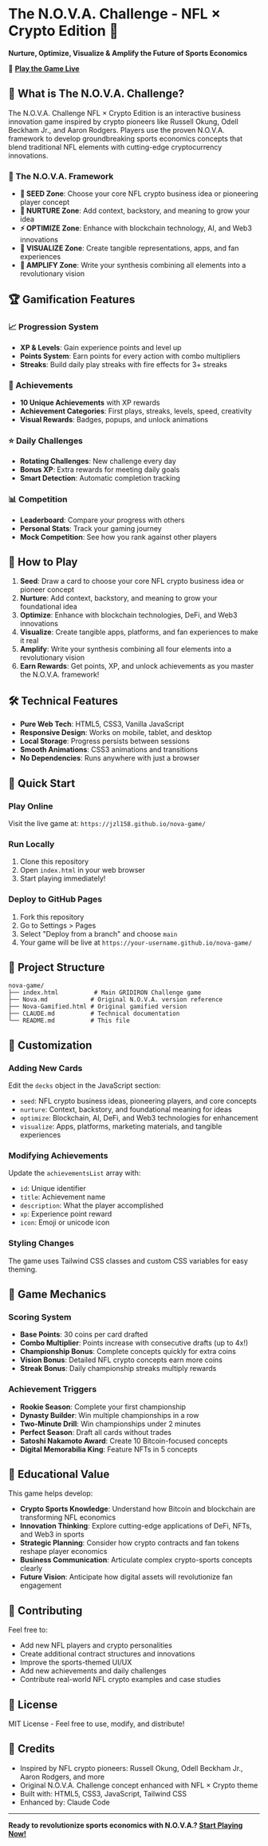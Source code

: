 # The N.O.V.A. Challenge - NFL × Crypto Edition 🏈

**Nurture, Optimize, Visualize & Amplify the Future of Sports Economics**

🚀 **[Play the Game Live](https://jzl158.github.io/nova-game/)**

## 🏈 What is The N.O.V.A. Challenge?

The N.O.V.A. Challenge NFL × Crypto Edition is an interactive business innovation game inspired by crypto pioneers like Russell Okung, Odell Beckham Jr., and Aaron Rodgers. Players use the proven N.O.V.A. framework to develop groundbreaking sports economics concepts that blend traditional NFL elements with cutting-edge cryptocurrency innovations.

### 🎴 The N.O.V.A. Framework

- **🌱 SEED Zone**: Choose your core NFL crypto business idea or pioneering player concept
- **🌿 NURTURE Zone**: Add context, backstory, and meaning to grow your idea
- **⚡ OPTIMIZE Zone**: Enhance with blockchain technology, AI, and Web3 innovations
- **🎨 VISUALIZE Zone**: Create tangible representations, apps, and fan experiences  
- **📢 AMPLIFY Zone**: Write your synthesis combining all elements into a revolutionary vision

## 🏆 Gamification Features

### 📈 Progression System
- **XP & Levels**: Gain experience points and level up
- **Points System**: Earn points for every action with combo multipliers
- **Streaks**: Build daily play streaks with fire effects for 3+ streaks

### 🏅 Achievements
- **10 Unique Achievements** with XP rewards
- **Achievement Categories**: First plays, streaks, levels, speed, creativity
- **Visual Rewards**: Badges, popups, and unlock animations

### ⭐ Daily Challenges
- **Rotating Challenges**: New challenge every day
- **Bonus XP**: Extra rewards for meeting daily goals
- **Smart Detection**: Automatic completion tracking

### 📊 Competition
- **Leaderboard**: Compare your progress with others
- **Personal Stats**: Track your gaming journey
- **Mock Competition**: See how you rank against other players

## 🏈 How to Play

1. **Seed**: Draw a card to choose your core NFL crypto business idea or pioneer concept
2. **Nurture**: Add context, backstory, and meaning to grow your foundational idea
3. **Optimize**: Enhance with blockchain technologies, DeFi, and Web3 innovations
4. **Visualize**: Create tangible apps, platforms, and fan experiences to make it real
5. **Amplify**: Write your synthesis combining all four elements into a revolutionary vision
6. **Earn Rewards**: Get points, XP, and unlock achievements as you master the N.O.V.A. framework!

## 🛠 Technical Features

- **Pure Web Tech**: HTML5, CSS3, Vanilla JavaScript
- **Responsive Design**: Works on mobile, tablet, and desktop
- **Local Storage**: Progress persists between sessions
- **Smooth Animations**: CSS3 animations and transitions
- **No Dependencies**: Runs anywhere with just a browser

## 🚀 Quick Start

### Play Online
Visit the live game at: `https://jzl158.github.io/nova-game/`

### Run Locally
1. Clone this repository
2. Open `index.html` in your web browser
3. Start playing immediately!

### Deploy to GitHub Pages
1. Fork this repository
2. Go to Settings > Pages
3. Select "Deploy from a branch" and choose `main`
4. Your game will be live at `https://your-username.github.io/nova-game/`

## 📁 Project Structure

```
nova-game/
├── index.html          # Main GRIDIRON Challenge game
├── Nova.md            # Original N.O.V.A. version reference
├── Nova-Gamified.html # Original gamified version
├── CLAUDE.md          # Technical documentation
└── README.md          # This file
```

## 🎨 Customization

### Adding New Cards
Edit the `decks` object in the JavaScript section:
- `seed`: NFL crypto business ideas, pioneering players, and core concepts
- `nurture`: Context, backstory, and foundational meaning for ideas
- `optimize`: Blockchain, AI, DeFi, and Web3 technologies for enhancement
- `visualize`: Apps, platforms, marketing materials, and tangible experiences

### Modifying Achievements
Update the `achievementsList` array with:
- `id`: Unique identifier
- `title`: Achievement name
- `description`: What the player accomplished
- `xp`: Experience point reward
- `icon`: Emoji or unicode icon

### Styling Changes
The game uses Tailwind CSS classes and custom CSS variables for easy theming.

## 🔧 Game Mechanics

### Scoring System
- **Base Points**: 30 coins per card drafted
- **Combo Multiplier**: Points increase with consecutive drafts (up to 4x!)
- **Championship Bonus**: Complete concepts quickly for extra coins
- **Vision Bonus**: Detailed NFL crypto concepts earn more coins
- **Streak Bonus**: Daily championship streaks multiply rewards

### Achievement Triggers
- **Rookie Season**: Complete your first championship
- **Dynasty Builder**: Win multiple championships in a row
- **Two-Minute Drill**: Win championships under 2 minutes
- **Perfect Season**: Draft all cards without trades
- **Satoshi Nakamoto Award**: Create 10 Bitcoin-focused concepts
- **Digital Memorabilia King**: Feature NFTs in 5 concepts

## 🎯 Educational Value

This game helps develop:
- **Crypto Sports Knowledge**: Understand how Bitcoin and blockchain are transforming NFL economics
- **Innovation Thinking**: Explore cutting-edge applications of DeFi, NFTs, and Web3 in sports
- **Strategic Planning**: Consider how crypto contracts and fan tokens reshape player economics
- **Business Communication**: Articulate complex crypto-sports concepts clearly
- **Future Vision**: Anticipate how digital assets will revolutionize fan engagement

## 🤝 Contributing

Feel free to:
- Add new NFL players and crypto personalities
- Create additional contract structures and innovations
- Improve the sports-themed UI/UX
- Add new achievements and daily challenges
- Contribute real-world NFL crypto examples and case studies

## 📄 License

MIT License - Feel free to use, modify, and distribute!

## 🎉 Credits

- Inspired by NFL crypto pioneers: Russell Okung, Odell Beckham Jr., Aaron Rodgers, and more
- Original N.O.V.A. Challenge concept enhanced with NFL × Crypto theme
- Built with: HTML5, CSS3, JavaScript, Tailwind CSS
- Enhanced by: Claude Code

---

**Ready to revolutionize sports economics with N.O.V.A.? [Start Playing Now!](https://jzl158.github.io/nova-game/)**